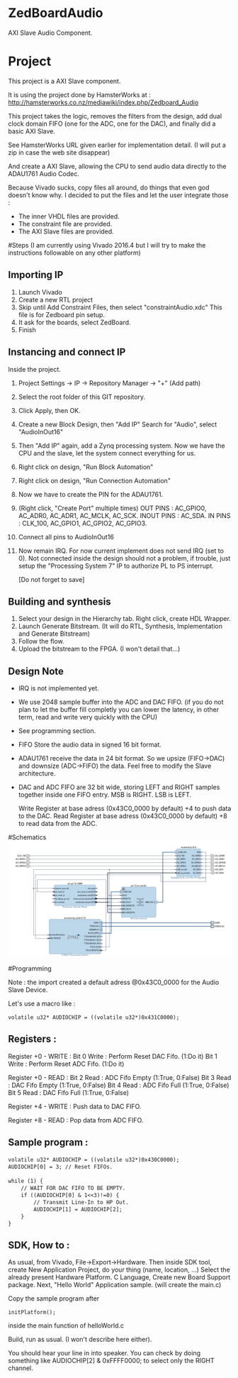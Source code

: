 # ZedBoardAudio
AXI Slave Audio Component.

# Project
This project is a AXI Slave component.

It is using the project done by HamsterWorks at :
http://hamsterworks.co.nz/mediawiki/index.php/Zedboard_Audio

This project takes the logic, removes the filters from the design,
add dual clock domain FIFO (one for the ADC, one for the DAC),
and finally did a basic AXI Slave.

See HamsterWorks URL given earlier for implementation detail.
(I will put a zip in case the web site disappear)



And create a AXI Slave, allowing the CPU to send audio data directly to the ADAU1761 Audio Codec.

Because Vivado sucks, copy files all around, do things that even god doesn't know why.
I decided to put the files and let the user integrate those :
- The inner VHDL files are provided.
- The constraint file are provided.
- The AXI Slave files are provided.

#Steps
(I am currently using Vivado 2016.4 but I will try to make the instructions followable on any other platform)

## Importing IP ##

1. Launch Vivado
2. Create a new RTL project
3. Skip until Add Constraint Files, then select "constraintAudio.xdc"
	This file is for Zedboard pin setup.
4. It ask for the boards, select ZedBoard.
5. Finish

## Instancing and connect IP ##

Inside the project.
1. Project Settings -> IP -> Repository Manager -> "+" (Add path)
2. Select the root folder of this GIT repository.
3. Click Apply, then OK.
4. Create a new Block Design, then "Add IP"
   Search for "Audio", select "AudioInOut16"
5. Then "Add IP" again, add a Zynq processing system.
   Now we have the CPU and the slave, let the system connect everything for us.
6. Right click on design, "Run Block Automation"
7. Right click on design, "Run Connection Automation"
8. Now we have to create the PIN for the ADAU1761.
9. (Right click, "Create Port" multiple times)
	OUT PINS   : AC_GPIO0, AC_ADR0, AC_ADR1, AC_MCLK, AC_SCK.
	INOUT PINS : AC_SDA.
	IN PINS    : CLK_100, AC_GPIO1, AC_GPIO2, AC_GPIO3.
	
10. Connect all pins to AudioInOut16
11. Now remain IRQ.
	For now current implement does not send IRQ (set to 0).
	Not connected inside the design should not a problem, if trouble,
	just setup the "Processing System 7" IP to authorize PL to PS interrupt.

	[Do not forget to save]
	
## Building and synthesis ##

1. Select your design in the Hierarchy tab. Right click, create HDL Wrapper.
2. Launch Generate Bitstream. (It will do RTL, Synthesis, Implementation and Generate Bitstream)
3. Follow the flow.
4. Upload the bitstream to the FPGA. (I won't detail that...)

## Design Note ##
- IRQ is not implemented yet.
- We use 2048 sample buffer into the ADC and DAC FIFO.
(if you do not plan to let the buffer fill completly you can lower the latency,
in other term, read and write very quickly with the CPU)
- See programming section.
- FIFO Store the audio data in signed 16 bit format.
- ADAU1761 receive the data in 24 bit format. So we upsize (FIFO->DAC) and downsize (ADC->FIFO) the data.
  Feel free to modify the Slave architecture.
- DAC and ADC FIFO are 32 bit wide, storing LEFT and RIGHT samples together inside one FIFO entry.
	MSB is RIGHT.
	LSB is LEFT.
	
	Write Register at base adress (0x43C0_0000 by default) +4 to push data to the DAC.
	Read  Register at base adress (0x43C0_0000 by default) +8 to read data from the ADC.
	
#Schematics
![System Schematics](/SchematicsAudio.png)

#Programming

Note : the import created a default adress @0x43C0_0000 for the Audio Slave Device.

Let's use a macro like :
	
```
volatile u32* AUDIOCHIP = ((volatile u32*)0x431C0000);
```
	
## Registers :

Register +0 - WRITE :
	Bit 0 Write : Perform Reset DAC Fifo. (1:Do it)
	Bit 1 Write : Perform Reset ADC Fifo. (1:Do it)
	
Register +0 - READ :
	Bit 2 Read  : ADC Fifo Empty (1:True, 0:False)
	Bit 3 Read  : DAC Fifo Empty (1:True, 0:False)
	Bit 4 Read  : ADC Fifo Full  (1:True, 0:False)
	Bit 5 Read  : DAC Fifo Full  (1:True, 0:False)

Register +4 - WRITE :
	Push data to DAC FIFO.
	
Register +8 - READ  :
	Pop data from ADC FIFO.
	
## Sample program :

```
volatile u32* AUDIOCHIP = ((volatile u32*)0x430C0000);
AUDIOCHIP[0] = 3; // Reset FIFOs.

while (1) {
	// WAIT FOR DAC FIFO TO BE EMPTY.
	if ((AUDIOCHIP[0] & 1<<3)!=0) {
		// Transmit Line-In to HP Out.
		AUDIOCHIP[1] = AUDIOCHIP[2];
	}
}
```
	
## SDK, How to : 

As usual, from Vivado, File->Export->Hardware.
Then inside SDK tool, create New Application Project,
do your thing (name, location, ...)
Select the already present Hardware Platform.
C Language,
Create new Board Support package.
Next, "Hello World" Application sample. (will create the main.c)

Copy the sample program after 

```
initPlatform();
```

inside the main function of helloWorld.c

Build, run as usual. (I won't describe here either).

You should hear your line in into speaker.
You can check by doing something like AUDIOCHIP[2] & 0xFFFF0000;
to select only the RIGHT channel.

